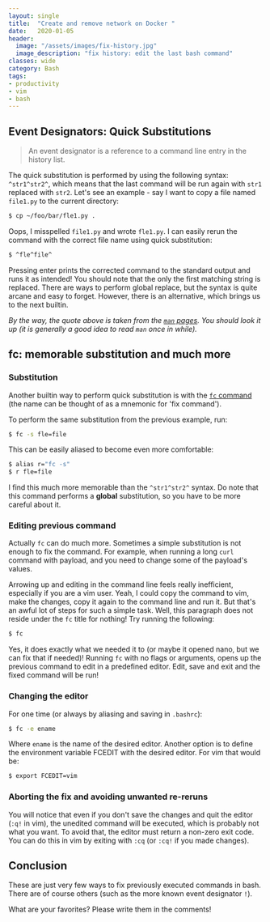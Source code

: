 ```yaml
---
layout: single
title:  "Create and remove network on Docker "
date:   2020-01-05
header:
  image: "/assets/images/fix-history.jpg"
  image_description: "fix history: edit the last bash command"
classes: wide
category: Bash
tags: 
- productivity
- vim
- bash
---
```


## Event Designators: Quick Substitutions
> An event designator is a reference to a command line entry in the history list. 

The quick substitution is performed by using the following syntax: `^str1^str2^`, which means that the last command will be run again with `str1` replaced with `str2`. Let's see an example - say I want to copy a file named `file1.py` to the current directory:

```bash
$ cp ~/foo/bar/fle1.py .
```
Oops, I misspelled `file1.py` and wrote `fle1.py`. I can easily rerun the command with the correct file name using quick substitution:

```bash
$ ^fle^file^
```

Pressing enter prints the corrected command to the standard output and runs it as intended! You should note that the only the first matching string is replaced. There are ways to perform global replace, but the syntax is quite arcane and easy to forget. However, there is an alternative, which brings us to the next builtin.

*By the way, the quote above is taken from the [`man` pages][man-event-designators]. You should look it up (it is generally a good idea to read `man` once in while).*

## fc: memorable substitution and much more
### Substitution
Another builtin way to perform quick substitution is with the [`fc` command][fc-command] (the name can be thought of as a mnemonic for 'fix command').

To perform the same substitution from the previous example, run:

```bash
$ fc -s fle=file
```

This can be easily aliased to become even more comfortable:

```bash
$ alias r="fc -s"
$ r fle=file
```

I find this much more memorable than the `^str1^str2^` syntax.
Do note that this command performs a **global** substitution, so you have to be more careful about it.

### Editing previous command
Actually `fc` can do much more. Sometimes a simple substitution is not enough to fix the command. For example, when running a long `curl` command with payload, and you need to change some of the payload's values. 

Arrowing up and editing in the command line feels really inefficient, especially if you are a vim user. Yeah, I could copy the command to vim, make the changes, copy it again to the command line and run it. But that's an awful lot of steps for such a simple task. Well, this paragraph does not reside under the `fc` title for nothing! Try running the following:
```bash
$ fc
```

Yes, it does exactly what we needed it to (or maybe it opened nano, but we can fix that if needed)! Running `fc` with no flags or arguments, opens up the previous command to edit in a predefined editor. Edit, save and exit and the fixed command will be run!

### Changing the editor
For one time (or always by aliasing and saving in `.bashrc`):
```bash
$ fc -e ename
```
Where `ename` is the name of the desired editor.
Another option is to define the environment variable FCEDIT with the desired editor. For vim that would be:
```bash
$ export FCEDIT=vim
```

### Aborting the fix and avoiding unwanted re-reruns
You will notice that even if you don't save the changes and quit the editor (`:q!` in vim), the unedited command will be executed, which is probably not what you want.
To avoid that, the editor must return a non-zero exit code. You can do this in vim by exiting with `:cq` (or `:cq!` if you made changes).

## Conclusion
These are just very few ways to fix previously executed commands in bash. There are of course others (such as the more known event designator `!`).

What are your favorites? Please write them in the comments!

[man-event-designators]: https://www.gnu.org/software/bash/manual/html_node/Event-Designators.html
[fc-command]: [https://www.gnu.org/software/bash/manual/html_node/Bash-History-Builtins.html]
